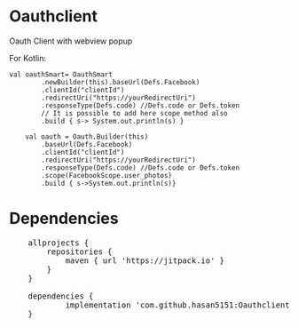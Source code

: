 # Oauthclient
Oauth Client with webview popup

For Kotlin:

    val oauthSmart= OauthSmart
            .newBuilder(this).baseUrl(Defs.Facebook)
            .clientId("clientId")
            .redirectUri("https://yourRedirectUri")
            .responseType(Defs.code) //Defs.code or Defs.token 
            // It is possible to add here scope method also
            .build { s-> System.out.println(s) }
        
        val oauth = Oauth.Builder(this)
            .baseUrl(Defs.Facebook)
            .clientId("clientId")
            .redirectUri("https://yourRedirectUri")
            .responseType(Defs.code) //Defs.code or Defs.token
            .scope(FacebookScope.user_photos)
            .build { s->System.out.println(s)}
        

# Dependencies 
<pre>
	allprojects {
		repositories {
 			maven { url 'https://jitpack.io' }
		}
	}
  
  	dependencies {
	        implementation 'com.github.hasan5151:Oauthclient:2.5'
	}
</pre>
